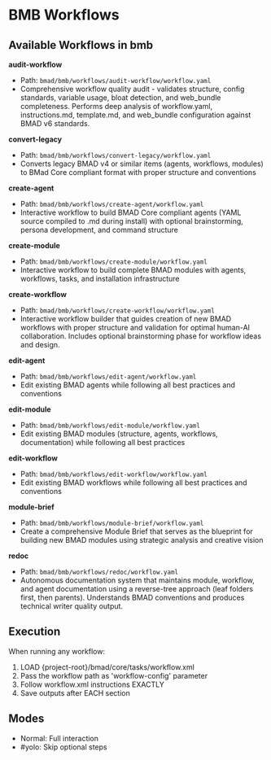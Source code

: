 # BMB Workflows

## Available Workflows in bmb

**audit-workflow**
- Path: `bmad/bmb/workflows/audit-workflow/workflow.yaml`
- Comprehensive workflow quality audit - validates structure, config standards, variable usage, bloat detection, and web_bundle completeness. Performs deep analysis of workflow.yaml, instructions.md, template.md, and web_bundle configuration against BMAD v6 standards.

**convert-legacy**
- Path: `bmad/bmb/workflows/convert-legacy/workflow.yaml`
- Converts legacy BMAD v4 or similar items (agents, workflows, modules) to BMad Core compliant format with proper structure and conventions

**create-agent**
- Path: `bmad/bmb/workflows/create-agent/workflow.yaml`
- Interactive workflow to build BMAD Core compliant agents (YAML source compiled to .md during install) with optional brainstorming, persona development, and command structure

**create-module**
- Path: `bmad/bmb/workflows/create-module/workflow.yaml`
- Interactive workflow to build complete BMAD modules with agents, workflows, tasks, and installation infrastructure

**create-workflow**
- Path: `bmad/bmb/workflows/create-workflow/workflow.yaml`
- Interactive workflow builder that guides creation of new BMAD workflows with proper structure and validation for optimal human-AI collaboration. Includes optional brainstorming phase for workflow ideas and design.

**edit-agent**
- Path: `bmad/bmb/workflows/edit-agent/workflow.yaml`
- Edit existing BMAD agents while following all best practices and conventions

**edit-module**
- Path: `bmad/bmb/workflows/edit-module/workflow.yaml`
- Edit existing BMAD modules (structure, agents, workflows, documentation) while following all best practices

**edit-workflow**
- Path: `bmad/bmb/workflows/edit-workflow/workflow.yaml`
- Edit existing BMAD workflows while following all best practices and conventions

**module-brief**
- Path: `bmad/bmb/workflows/module-brief/workflow.yaml`
- Create a comprehensive Module Brief that serves as the blueprint for building new BMAD modules using strategic analysis and creative vision

**redoc**
- Path: `bmad/bmb/workflows/redoc/workflow.yaml`
- Autonomous documentation system that maintains module, workflow, and agent documentation using a reverse-tree approach (leaf folders first, then parents). Understands BMAD conventions and produces technical writer quality output.


## Execution

When running any workflow:
1. LOAD {project-root}/bmad/core/tasks/workflow.xml
2. Pass the workflow path as 'workflow-config' parameter
3. Follow workflow.xml instructions EXACTLY
4. Save outputs after EACH section

## Modes
- Normal: Full interaction
- #yolo: Skip optional steps
